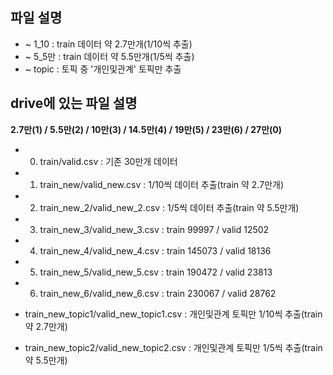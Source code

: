 ## 파일 설명
- ~ 1_10 : train 데이터 약 2.7만개(1/10씩 추출)
- ~ 5_5만 : train 데이터 약 5.5만개(1/5씩 추출)
- ~ topic : 토픽 중 '개인및관계' 토픽만 추출

## drive에 있는 파일 설명
**2.7만(1) / 5.5만(2) / 10만(3) / 14.5만(4) / 19만(5) / 23만(6) / 27만(0)**
- 0) train/valid.csv : 기존 30만개 데이터
- 1) train_new/valid_new.csv : 1/10씩 데이터 추출(train 약 2.7만개)  
- 2) train_new_2/valid_new_2.csv : 1/5씩 데이터 추출(train 약 5.5만개)  
- 3) train_new_3/valid_new_3.csv : train 99997 / valid 12502 
- 4) train_new_4/valid_new_4.csv : train 145073 / valid 18136  
- 5) train_new_5/valid_new_5.csv : train 190472 / valid 23813
- 6) train_new_6/valid_new_6.csv : train 230067 / valid 28762

- train_new_topic1/valid_new_topic1.csv : 개인및관계 토픽만 1/10씩 추출(train 약 2.7만개)
- train_new_topic2/valid_new_topic2.csv : 개인및관계 토픽만 1/5씩 추출(train 약 5.5만개)


